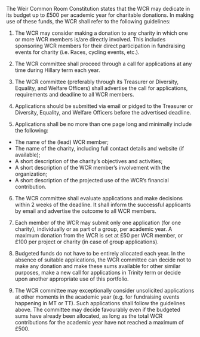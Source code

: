The Weir Common Room Constitution states that the WCR may dedicate in its budget up to £500 per academic year for charitable donations. In making use of these funds, the WCR shall refer to the following guidelines: 

1.	The WCR may consider making a donation to any charity in which one or more WCR members is/are directly involved. This includes sponsoring WCR members for their direct participation in fundraising events for charity (i.e. Races, cycling events, etc.). 

2.	The WCR committee shall proceed through a call for applications at any time during Hillary term each year. 

3.	The WCR committee (preferably through its Treasurer or Diversity, Equality, and Welfare Officers) shall advertise the call for applications, requirements and deadline to all WCR members. 

4.	Applications should be submitted via email or pidged to the Treasurer or Diversity, Equality, and Welfare Officers before the advertised deadline. 

5.	Applications shall be no more than one page long and minimally include the following: 
-	The name of the (lead) WCR member;
-	The name of the charity, including full contact details and website (if available);
-	A short description of the charity’s objectives and activities;
-	A short description of the WCR member’s involvement with the organization;
-	A short description of the projected use of the WCR’s financial contribution. 

6.	The WCR committee shall evaluate applications and make decisions within 2 weeks of the deadline. It shall inform the successful applicants by email and advertise the outcome to all WCR members. 

7.	Each member of the WCR may submit only one application (for one charity), individually or as part of a group, per academic year. A maximum donation from the WCR is set at £50 per WCR member, or £100 per project or charity (in case of group applications). 

8.	Budgeted funds do not have to be entirely allocated each year. In the absence of suitable applications, the WCR committee can decide not to make any donation and make these sums available for other similar purposes, make a new call for applications in Trinity term or decide upon another appropriate use of this portfolio. 

9.	 The WCR committee may exceptionally consider unsolicited applications at other moments in the academic year (e.g. for fundraising events happening in MT or TT). Such applications shall follow the guidelines above. The committee may decide favourably even if the budgeted sums have already been allocated, as long as the total WCR contributions for the academic year have not reached a maximum of £500.     
